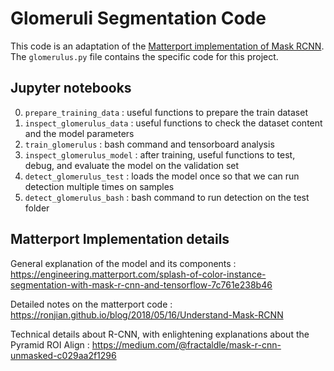 # Glomeruli Segmentation Code

This code is an adaptation of the [Matterport implementation of Mask RCNN](https://github.com/matterport/Mask_RCNN). The `glomerulus.py` file contains the specific code for this project.

## Jupyter notebooks
0. `prepare_training_data` : useful functions to prepare the train dataset
1. `inspect_glomerulus_data` : useful functions to check the dataset content and the model parameters
2. `train_glomerulus` : bash command and tensorboard analysis
3. `inspect_glomerulus_model` : after training, useful functions to test, debug, and evaluate the model on the validation set
4. `detect_glomerulus_test` : loads the model once so that we can run detection multiple times on samples
5. `detect_glomerulus_bash` : bash command to run detection on the test folder


## Matterport Implementation details

General explanation of the model and its components :
https://engineering.matterport.com/splash-of-color-instance-segmentation-with-mask-r-cnn-and-tensorflow-7c761e238b46

Detailed notes on the matterport code : https://ronjian.github.io/blog/2018/05/16/Understand-Mask-RCNN

Technical details about R-CNN, with enlightening explanations about the Pyramid ROI Align : https://medium.com/@fractaldle/mask-r-cnn-unmasked-c029aa2f1296
